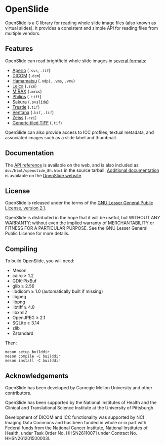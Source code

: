 # OpenSlide

OpenSlide is a C library for reading whole slide image files (also known as
virtual slides).  It provides a consistent and simple API for reading files
from multiple vendors.


## Features

OpenSlide can read brightfield whole slide images in [several formats][]:

* [Aperio][] (`.svs`, `.tif`)
* [DICOM][] (`.dcm`)
* [Hamamatsu][] (`.ndpi`, `.vms`, `.vmu`)
* [Leica][] (`.scn`)
* [MIRAX][] (`.mrxs`)
* [Philips][] (`.tiff`)
* [Sakura][] (`.svslide`)
* [Trestle][] (`.tif`)
* [Ventana][] (`.bif`, `.tif`)
* [Zeiss][] (`.czi`)
* [Generic tiled TIFF][] (`.tif`)

OpenSlide can also provide access to ICC profiles, textual metadata, and
associated images such as a slide label and thumbnail.

[several formats]: https://openslide.org/formats/
[Aperio]: https://openslide.org/formats/aperio/
[DICOM]: https://openslide.org/formats/dicom/
[Hamamatsu]: https://openslide.org/formats/hamamatsu/
[Leica]: https://openslide.org/formats/leica/
[MIRAX]: https://openslide.org/formats/mirax/
[Philips]: https://openslide.org/formats/philips/
[Sakura]: https://openslide.org/formats/sakura/
[Trestle]: https://openslide.org/formats/trestle/
[Ventana]: https://openslide.org/formats/ventana/
[Zeiss]: https://openslide.org/formats/zeiss/
[Generic tiled TIFF]: https://openslide.org/formats/generic-tiff/


## Documentation

The [API reference][API] is available on the web, and is also included as
`doc/html/openslide_8h.html` in the source tarball.  [Additional
documentation][docs] is available on the [OpenSlide website][website].

[API]: https://openslide.org/api/openslide_8h.html
[docs]: https://openslide.org/#documentation
[website]: https://openslide.org/


## License

OpenSlide is released under the terms of the [GNU Lesser General Public
License, version 2.1](https://openslide.org/license/).

OpenSlide is distributed in the hope that it will be useful, but WITHOUT ANY
WARRANTY; without even the implied warranty of MERCHANTABILITY or FITNESS
FOR A PARTICULAR PURPOSE.  See the GNU Lesser General Public License for
more details.


## Compiling

To build OpenSlide, you will need:

- Meson
- cairo ≥ 1.2
- GDK-PixBuf
- glib ≥ 2.56
- libdicom ≥ 1.0 (automatically built if missing)
- libjpeg
- libpng
- libtiff ≥ 4.0
- libxml2
- OpenJPEG ≥ 2.1
- SQLite ≥ 3.14
- zlib
- Zstandard

Then:

```
meson setup builddir
meson compile -C builddir
meson install -C builddir
```


## Acknowledgements

OpenSlide has been developed by Carnegie Mellon University and other
contributors.

OpenSlide has been supported by the National Institutes of Health and
the Clinical and Translational Science Institute at the University of
Pittsburgh.

Development of DICOM and ICC functionality was supported by NCI Imaging
Data Commons and has been funded in whole or in part with Federal funds
from the National Cancer Institute, National Institutes of Health, under
Task Order No. HHSN26110071 under Contract No. HHSN261201500003l.
